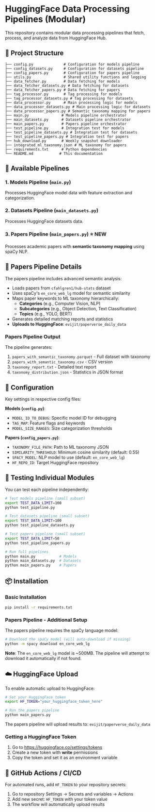 # HuggingFace Data Processing Pipelines (Modular)

This repository contains modular data processing pipelines that fetch, process, and analyze data from HuggingFace Hub.

## 📁 Project Structure

```
├── config.py              # Configuration for models pipeline
├── config_datasets.py     # Configuration for datasets pipeline
├── config_papers.py       # Configuration for papers pipeline
├── utils.py               # Shared utility functions and logging
├── data_fetcher.py        # Data fetching for models
├── data_fetcher_datasets.py # Data fetching for datasets
├── data_fetcher_papers.py # Data fetching for papers
├── tag_processor.py       # Tag processing for models
├── tag_processor_datasets.py # Tag processing for datasets
├── data_processor.py      # Main processing logic for models
├── data_processor_datasets.py # Main processing logic for datasets
├── data_processor_papers.py # Semantic taxonomy mapping for papers
├── main.py               # Models pipeline orchestrator
├── main_datasets.py      # Datasets pipeline orchestrator
├── main_papers.py        # Papers pipeline orchestrator
├── test_pipeline.py      # Integration test for models
├── test_pipeline_datasets.py # Integration test for datasets
├── test_pipeline_papers.py # Integration test for papers
├── hub_download.py       # Weekly snapshot downloader
├── integrated_ml_taxonomy.json # ML taxonomy for papers
├── requirements.txt      # Python dependencies
└── README.md            # This documentation
```

## 🚀 Available Pipelines

### 1. Models Pipeline (`main.py`)
Processes HuggingFace model data with feature extraction and categorization.

### 2. Datasets Pipeline (`main_datasets.py`)
Processes HuggingFace datasets data.

### 3. Papers Pipeline (`main_papers.py`) ⭐ NEW
Processes academic papers with **semantic taxonomy mapping** using spaCy NLP.

## 📄 Papers Pipeline Details

The papers pipeline includes advanced semantic analysis:

- Loads papers from `cfahlgren1/hub-stats` dataset
- Uses spaCy's `en_core_web_lg` model for semantic similarity
- Maps paper keywords to ML taxonomy hierarchically:
  - **Categories** (e.g., Computer Vision, NLP)
  - **Subcategories** (e.g., Object Detection, Text Classification)
  - **Topics** (e.g., YOLO, BERT)
- Generates detailed matching reports and statistics
- **Uploads to HuggingFace**: `evijit/paperverse_daily_data`

### Papers Pipeline Output

The pipeline generates:
1. `papers_with_semantic_taxonomy.parquet` - Full dataset with taxonomy
2. `papers_with_semantic_taxonomy.csv` - CSV version
3. `taxonomy_report.txt` - Detailed text report
4. `taxonomy_distribution.json` - Statistics in JSON format

## 🔧 Configuration

Key settings in respective config files:

**Models (`config.py`)**:
- `MODEL_ID_TO_DEBUG`: Specific model ID for debugging
- `TAG_MAP`: Feature flags and keywords
- `MODEL_SIZE_RANGES`: Size categorization thresholds

**Papers (`config_papers.py`)**:
- `TAXONOMY_FILE_PATH`: Path to ML taxonomy JSON
- `SIMILARITY_THRESHOLD`: Minimum cosine similarity (default: 0.55)
- `SPACY_MODEL`: NLP model to use (default: `en_core_web_lg`)
- `HF_REPO_ID`: Target HuggingFace repository

## 🧪 Testing Individual Modules

You can test each pipeline independently:

```bash
# Test models pipeline (small subset)
export TEST_DATA_LIMIT=100
python test_pipeline.py

# Test datasets pipeline (small subset)
export TEST_DATA_LIMIT=100
python test_pipeline_datasets.py

# Test papers pipeline (small subset)
export TEST_DATA_LIMIT=50
python test_pipeline_papers.py

# Run full pipelines
python main.py           # Models
python main_datasets.py  # Datasets
python main_papers.py    # Papers
```

## 📦 Installation

### Basic Installation

```bash
pip install -r requirements.txt
```

### Papers Pipeline - Additional Setup

The papers pipeline requires the spaCy language model:

```bash
# Download the spaCy model (will auto-download if missing)
python -m spacy download en_core_web_lg
```

**Note**: The `en_core_web_lg` model is ~500MB. The pipeline will attempt to download it automatically if not found.

## ☁️ HuggingFace Upload

To enable automatic upload to HuggingFace:

```bash
# Set your HuggingFace token
export HF_TOKEN="your_huggingface_token_here"

# Run the papers pipeline
python main_papers.py
```

The papers pipeline will upload results to: `evijit/paperverse_daily_data`

### Getting a HuggingFace Token

1. Go to https://huggingface.co/settings/tokens
2. Create a new token with **write** permissions
3. Copy the token and set it as an environment variable

## 🔄 GitHub Actions / CI/CD

For automated runs, add `HF_TOKEN` to your repository secrets:

1. Go to repository Settings → Secrets and variables → Actions
2. Add new secret: `HF_TOKEN` with your token value
3. The workflow will automatically upload results

